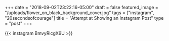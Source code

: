 +++
date = "2018-09-02T23:22:16-05:00"
draft = false
featured_image = "/uploads/flower_on_black_background_cover.jpg"
tags = ["instagram", "20secondsofcourage"]
title = "Attempt at Showing an Instagram Post"
type = "post"
+++

{{< instagram BmvyRlcgX9U >}}
